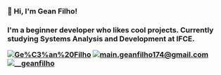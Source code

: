 <h3>💙 Hi, I'm Gean Filho!<h3>
I'm a beginner developer who likes cool projects. Currently studying Systems Analysis and Development at IFCE.

[![Ge%C3%an%20Filho](https://img.shields.io/badge/-Ge%C3%an%2Filho-5f27cd?logo=LinkedIn&logoColor=white)](https://www.linkedin.com/in/gean-filho-52943a231/)
[![main.geanfilho174@gmail.com](https://img.shields.io/badge/-main.geanfilho174@gmail.com-5f27cd?logo=Gmail&logoColor=white)](mailto:main.geanfilho174@gmail.com)
[![__geanfilho](https://img.shields.io/badge/-__geanfilho-5f27cd?logo=Instagram&logoColor=white&style=flat)](https://www.instagram.com/__geanfilho/)
